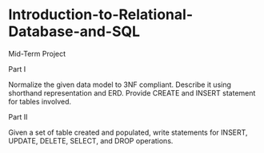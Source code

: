 # Introduction-to-Relational-Database-and-SQL


 Mid-Term Project

 Part I
 
 Normalize the given data model to 3NF compliant. Describe it using shorthand representation and ERD. 
 Provide CREATE and INSERT statement for tables involved.
 
 Part II
 
 Given a set of table created and populated, write statements for INSERT, UPDATE, DELETE, SELECT, and DROP operations.
 
 
 

